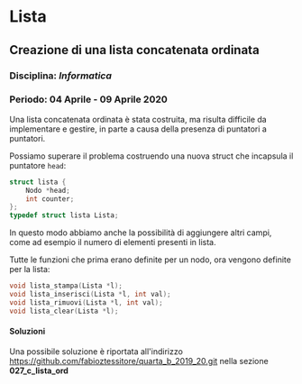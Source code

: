 # Lista

## Creazione di una lista concatenata ordinata

### Disciplina: *Informatica*

### Periodo: **04 Aprile - 09 Aprile 2020**

Una lista concatenata ordinata è stata costruita, ma risulta difficile da implementare e gestire, in parte a causa della presenza di puntatori a puntatori.

Possiamo superare il problema costruendo una nuova struct che incapsula il puntatore `head`:

```c
struct lista {
    Nodo *head;
    int counter;
};
typedef struct lista Lista;
```

In questo modo abbiamo anche la possibilità di aggiungere altri campi, come ad esempio il numero di elementi presenti in lista.

Tutte le funzioni che prima erano definite per un nodo, ora vengono definite per la lista:

```c
void lista_stampa(Lista *l);
void lista_inserisci(Lista *l, int val);
void lista_rimuovi(Lista *l, int val);
void lista_clear(Lista *l);
```

#### Soluzioni

Una possibile soluzione è riportata all'indirizzo https://github.com/fabioztessitore/quarta_b_2019_20.git nella sezione **027_c_lista_ord**